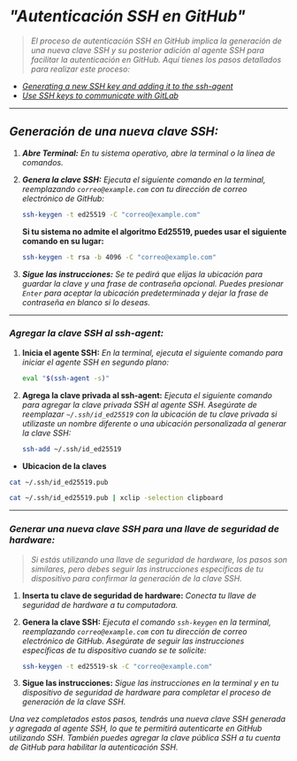<!-- Autor: Daniel Benjamin Perez Morales -->
<!-- GitHub: https://github.com/DanielBenjaminPerezMoralesDev13 -->
<!-- Gitlab: https://gitlab.com/DanielBenjaminPerezMoralesDev13 -->
<!-- Correo electrónico: danielperezdev@proton.me -->

# ***"Autenticación SSH en GitHub"***

> *El proceso de autenticación SSH en GitHub implica la generación de una nueva clave SSH y su posterior adición al agente SSH para facilitar la autenticación en GitHub. Aquí tienes los pasos detallados para realizar este proceso:*

- *[Generating a new SSH key and adding it to the ssh-agent](https://docs.github.com/en/authentication/connecting-to-github-with-ssh/generating-a-new-ssh-key-and-adding-it-to-the-ssh-agent "https://docs.github.com/en/authentication/connecting-to-github-with-ssh/generating-a-new-ssh-key-and-adding-it-to-the-ssh-agent")*
- *[Use SSH keys to communicate with GitLab](https://docs.gitlab.com/ee/user/ssh.html "https://docs.gitlab.com/ee/user/ssh.html")*

---

## ***Generación de una nueva clave SSH:***

1. ***Abre Terminal:** En tu sistema operativo, abre la terminal o la línea de comandos.*

2. ***Genera la clave SSH:** Ejecuta el siguiente comando en la terminal, reemplazando `correo@example.com` con tu dirección de correo electrónico de GitHub:*

   ```bash
   ssh-keygen -t ed25519 -C "correo@example.com"
   ```

   **Si tu sistema no admite el algoritmo Ed25519, puedes usar el siguiente comando en su lugar:**

   ```bash
   ssh-keygen -t rsa -b 4096 -C "correo@example.com"
   ```

3. ***Sigue las instrucciones:** Se te pedirá que elijas la ubicación para guardar la clave y una frase de contraseña opcional. Puedes presionar `Enter` para aceptar la ubicación predeterminada y dejar la frase de contraseña en blanco si lo deseas.*

---

### ***Agregar la clave SSH al ssh-agent:***

1. **Inicia el agente SSH:** *En la terminal, ejecuta el siguiente comando para iniciar el agente SSH en segundo plano:*

   ```bash
   eval "$(ssh-agent -s)"
   ```

2. **Agrega la clave privada al ssh-agent:** *Ejecuta el siguiente comando para agregar la clave privada SSH al agente SSH. Asegúrate de reemplazar `~/.ssh/id_ed25519` con la ubicación de tu clave privada si utilizaste un nombre diferente o una ubicación personalizada al generar la clave SSH:*

   ```bash
   ssh-add ~/.ssh/id_ed25519
   ```

- **Ubicacion de la claves**

```bash
cat ~/.ssh/id_ed25519.pub
```

```bash
cat ~/.ssh/id_ed25519.pub | xclip -selection clipboard
```

---

### ***Generar una nueva clave SSH para una llave de seguridad de hardware:***

> *Si estás utilizando una llave de seguridad de hardware, los pasos son similares, pero debes seguir las instrucciones específicas de tu dispositivo para confirmar la generación de la clave SSH.*

1. **Inserta tu clave de seguridad de hardware:** *Conecta tu llave de seguridad de hardware a tu computadora.*

2. **Genera la clave SSH:** *Ejecuta el comando `ssh-keygen` en la terminal, reemplazando `correo@example.com` con tu dirección de correo electrónico de GitHub. Asegúrate de seguir las instrucciones específicas de tu dispositivo cuando se te solicite:*

   ```bash
   ssh-keygen -t ed25519-sk -C "correo@example.com"
   ```

3. **Sigue las instrucciones:** *Sigue las instrucciones en la terminal y en tu dispositivo de seguridad de hardware para completar el proceso de generación de la clave SSH.*

*Una vez completados estos pasos, tendrás una nueva clave SSH generada y agregada al agente SSH, lo que te permitirá autenticarte en GitHub utilizando SSH. También puedes agregar la clave pública SSH a tu cuenta de GitHub para habilitar la autenticación SSH.*
